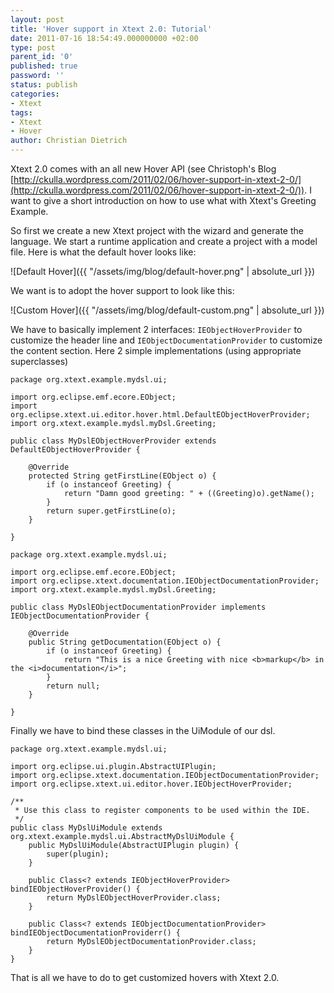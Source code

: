 ```yaml
---
layout: post
title: 'Hover support in Xtext 2.0: Tutorial'
date: 2011-07-16 18:54:49.000000000 +02:00
type: post
parent_id: '0'
published: true
password: ''
status: publish
categories:
- Xtext
tags:
- Xtext
- Hover
author: Christian Dietrich
---
```

Xtext 2.0 comes with an all new Hover API (see Christoph's Blog [http://ckulla.wordpress.com/2011/02/06/hover-support-in-xtext-2-0/](http://ckulla.wordpress.com/2011/02/06/hover-support-in-xtext-2-0/)). I want to give a short introduction on how to use what with Xtext's Greeting Example.

So first we create a new Xtext project with the wizard and generate the language. We start a runtime application and create a project with a model file. Here is what the default hover looks like:

![Default Hover]({{ "/assets/img/blog/default-hover.png" | absolute_url }})

We want is to adopt the hover support to look like this:

![Custom Hover]({{ "/assets/img/blog/default-custom.png" | absolute_url }})

We have to basically implement 2 interfaces: `IEObjectHoverProvider` to customize the header line and `IEObjectDocumentationProvider` to customize the content section. Here 2 simple implementations (using appropriate superclasses)

```
package org.xtext.example.mydsl.ui;
 
import org.eclipse.emf.ecore.EObject;
import org.eclipse.xtext.ui.editor.hover.html.DefaultEObjectHoverProvider;
import org.xtext.example.mydsl.myDsl.Greeting;
 
public class MyDslEObjectHoverProvider extends DefaultEObjectHoverProvider {
 
    @Override
    protected String getFirstLine(EObject o) {
        if (o instanceof Greeting) {
            return "Damn good greeting: " + ((Greeting)o).getName();
        }
        return super.getFirstLine(o);
    }
 
}
``` 

```
package org.xtext.example.mydsl.ui;
 
import org.eclipse.emf.ecore.EObject;
import org.eclipse.xtext.documentation.IEObjectDocumentationProvider;
import org.xtext.example.mydsl.myDsl.Greeting;
 
public class MyDslEObjectDocumentationProvider implements IEObjectDocumentationProvider {
 
    @Override
    public String getDocumentation(EObject o) {
        if (o instanceof Greeting) {
            return "This is a nice Greeting with nice <b>markup</b> in the <i>documentation</i>";
        }
        return null;
    }
 
}
```

Finally we have to bind these classes in the UiModule of our dsl. 

```
package org.xtext.example.mydsl.ui;
 
import org.eclipse.ui.plugin.AbstractUIPlugin;
import org.eclipse.xtext.documentation.IEObjectDocumentationProvider;
import org.eclipse.xtext.ui.editor.hover.IEObjectHoverProvider;
 
/**
 * Use this class to register components to be used within the IDE.
 */
public class MyDslUiModule extends org.xtext.example.mydsl.ui.AbstractMyDslUiModule {
    public MyDslUiModule(AbstractUIPlugin plugin) {
        super(plugin);
    }
 
    public Class<? extends IEObjectHoverProvider> bindIEObjectHoverProvider() {
        return MyDslEObjectHoverProvider.class;
    }
 
    public Class<? extends IEObjectDocumentationProvider> bindIEObjectDocumentationProviderr() {
        return MyDslEObjectDocumentationProvider.class;
    }
}
```

That is all we have to do to get customized hovers with Xtext 2.0. 
